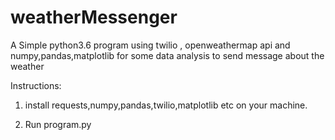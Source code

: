 # weatherMessenger
A Simple python3.6 program using twilio , openweathermap api and numpy,pandas,matplotlib for some data analysis to send message about the weather

Instructions:
1. install requests,numpy,pandas,twilio,matplotlib etc on your machine.

2. Run program.py
